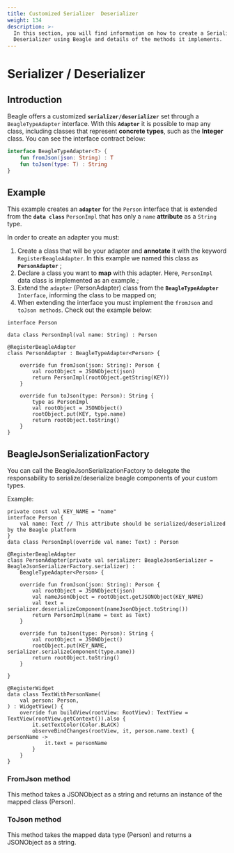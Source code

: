 ```yaml
---
title: Customized Serializer  Deserializer
weight: 134
description: >-
  In this section, you will find information on how to create a Serializer /
  Deserializer using Beagle and details of the methods it implements.
---
```


# Serializer / Deserializer

## Introduction

Beagle offers a customized **`serializer/deserializer`** set through  a `BeagleTypeAdapter` interface. With this **`Adapter`** it is possible to map any class, including classes that represent **concrete types**, such as the **Integer** class. You can see the interface contract below:


```kotlin
interface BeagleTypeAdapter<T> {
    fun fromJson(json: String) : T
    fun toJson(type: T) : String
}
```

## Example

This example creates an **`adapter`** for the `Person` interface that is extended from the **`data class`** `PersonImpl` that has only a `name` **attribute** as a `String` type.

In order to create an adapter you must: 

1. Create a class that will be your adapter and **annotate** it with the keyword `RegisterBeagleAdapter`. In this example we named this class as **`PersonAdapter`** ;
2. Declare a class you want to **map** with this adapter. Here, `PersonImpl` data class is implemented as an example.;
3. Extend the `adapter` \(PersonAdapter\) class from the **`BeagleTypeAdapter`** `Interface`, informing the class to be mapped on;
4. When extending the interface you must implement the `fromJson` and `toJson methods`. Check out the example below:

```text
interface Person

data class PersonImpl(val name: String) : Person

@RegisterBeagleAdapter
class PersonAdapter : BeagleTypeAdapter<Person> {

    override fun fromJson(json: String): Person {
        val rootObject = JSONObject(json)
        return PersonImpl(rootObject.getString(KEY))
    }

    override fun toJson(type: Person): String {
        type as PersonImpl
        val rootObject = JSONObject()
        rootObject.put(KEY, type.name)
        return rootObject.toString()
    }
}
```

## BeagleJsonSerializationFactory
You can call the BeagleJsonSerializationFactory to delegate the responsability to serialize/deserialize beagle components of your custom types.

Example:
```
private const val KEY_NAME = "name"
interface Person {
    val name: Text // This attribute should be serialized/deserialized by the Beagle platform
}
data class PersonImpl(override val name: Text) : Person

@RegisterBeagleAdapter
class PersonAdapter(private val serializer: BeagleJsonSerializer = BeagleJsonSerializerFactory.serializer) :
    BeagleTypeAdapter<Person> {

    override fun fromJson(json: String): Person {
        val rootObject = JSONObject(json)
        val nameJsonObject = rootObject.getJSONObject(KEY_NAME)
        val text = serializer.deserializeComponent(nameJsonObject.toString())
        return PersonImpl(name = text as Text)
    }

    override fun toJson(type: Person): String {
        val rootObject = JSONObject()
        rootObject.put(KEY_NAME, serializer.serializeComponent(type.name))
        return rootObject.toString()
    }

}

@RegisterWidget
data class TextWithPersonName(
    val person: Person,
) : WidgetView() {
    override fun buildView(rootView: RootView): TextView = TextView(rootView.getContext()).also {
        it.setTextColor(Color.BLACK)
        observeBindChanges(rootView, it, person.name.text) { personName ->
            it.text = personName
        }
    }
}
```

### FromJson method 

This method takes a JSONObject as a string and returns an instance of the mapped class \(Person\).

### ToJson method 

This method takes the mapped data type \(Person\) and returns a JSONObject as a string.
